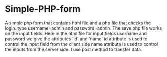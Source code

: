 # Simple-PHP-form
A simple php form that contains html file and a php file that checks the login.
type username=admin and password=admin.
The save.php file works on the input fields.
Here in the html file for input fields username and password we give the attributes 'id' and 'name'
id attribute is used to control the input field from the client side
name attribute is used to control the inputs from the server side.
I use post method to transfer data.
